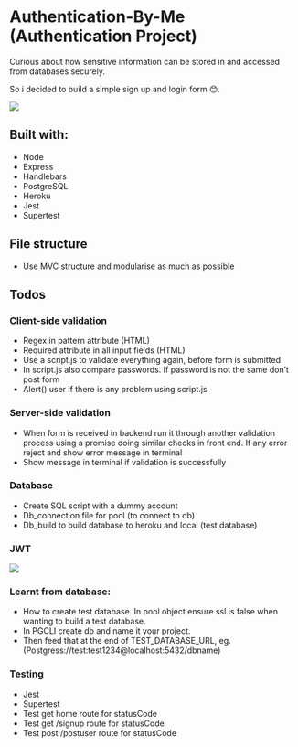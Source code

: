 # Authentication-By-Me (Authentication Project)


Curious about how sensitive information can be stored in and accessed from databases securely.

So i decided to build a simple sign up and login form 😊.

![](https://i.imgur.com/yp0yAFE.png)

## Built with:

- Node
- Express
- Handlebars
- PostgreSQL
- Heroku
- Jest 
- Supertest

## File structure
- Use MVC structure and modularise as much as possible

## Todos
### Client-side validation
- Regex in pattern attribute (HTML)
- Required attribute in all input fields (HTML)
- Use a script.js to validate everything again, before form is submitted
- In script.js also compare passwords. If password is not the same don’t post form
- Alert() user if there is any problem using script.js

### Server-side validation
- When form is received in backend run it through another validation process using a promise doing similar checks in front end. If any error  reject and show error message in terminal
- Show message in terminal if validation is successfully

### Database
- Create SQL script with a dummy account
- Db_connection file for pool (to connect to db)
- Db_build to build database to heroku and local (test database)

### JWT 

![](https://cdn-images-1.medium.com/max/1600/1*SSXUQJ1dWjiUrDoKaaiGLA.png)


### Learnt from database:
- How to create test database. In pool object ensure ssl is false when wanting to build a test database.
- In PGCLI create db and name it your project. 
- Then feed that at the end of TEST_DATABASE_URL, eg. (Postgress://test:test1234@localhost:5432/dbname)

### Testing

- Jest
- Supertest
- Test get home route for statusCode
- Test get /signup route for statusCode
- Test post /postuser route for statusCode 

